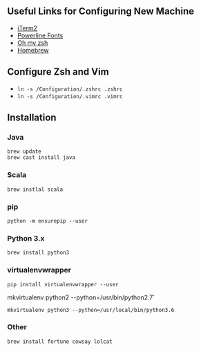 ## Useful Links for Configuring New Machine
* [iTerm2](https://www.iterm2.com/)
* [Powerline Fonts](https://github.com/powerline/fonts)
* [Oh my zsh](https://github.com/robbyrussell/oh-my-zsh)
* [Homebrew](http://brew.sh/)

## Configure Zsh and Vim
* `ln -s /Configuration/.zshrc .zshrc`
* `ln -s /Configuration/.vimrc .vimrc`

## Installation
### Java
```
brew update
brew cast install java
```

### Scala
`brew instlal scala`

### pip
`python -m ensurepip --user`

### Python 3.x
`brew install python3`

### virtualenvwrapper
`pip install virtualenvwrapper --user`

mkvirtualenv python2 --python=/usr/bin/python2.7`

`mkvirtualenv python3 --python=/usr/local/bin/python3.6`

### Other
`brew install fortune cowsay lolcat`
